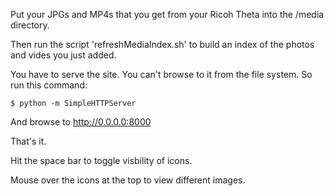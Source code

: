 
Put your JPGs and MP4s that you get from your Ricoh Theta into the /media directory.

Then run the script 'refreshMediaIndex.sh' to build an index of the photos and vides you just added.

You have to serve the site. You can't browse to it from the file system. So run this command:

   `$ python -m SimpleHTTPServer`

And browse to http://0.0.0.0:8000

That's it.

Hit the space bar to toggle visbility of icons.

Mouse over the icons at the top to view different images.

